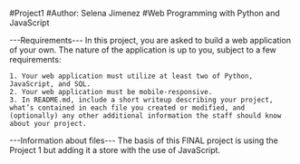 #Project1
#Author: Selena Jimenez
#Web Programming with Python and JavaScript

---Requirements---
In this project, you are asked to build a web application of your own. The nature of the application is up to you, subject to a few requirements:

    1. Your web application must utilize at least two of Python, JavaScript, and SQL.
    2. Your web application must be mobile-responsive.
    3. In README.md, include a short writeup describing your project, what’s contained in each file you created or modified, and (optionally) any other additional information the staff should know about your project.
	
---Information about files---
The basis of this FINAL project is using the Project 1 but adding it a store with the use of JavaScript.	